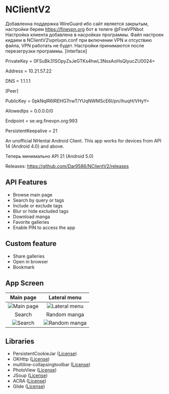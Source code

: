 # NClientV2

Добавленна поддержка WireGuard ибо сайт является закрытым, настройки берем https://finevpn.org бот в телеге @FineVPNbot
Настройка клиента добавлена в насройках программы. Файл настроек кидаем в NClientV2\vpn\vpn.conf
при включении VPN и отсуствию файла, VPN работать не будет. Настройки принимаются после перезегрузки программы.
[Interface]

PrivateKey = 0FSuBk31SOpyZsJeGTKs4hwL3NssAoHsQlyucZU0024=

Address = 10.21.57.22

DNS = 1.1.1.1

[Peer]

PublicKey = 0pkNqlR6IREHG7nwT/YUqNWMScE6l/pn/ihuqH/VHyY=

AllowedIps = 0.0.0.0/0

Endpoint = se.wg.finevpn.org:993

PersistentKeepalive = 21


An unofficial NHentai Android Client.
This app  works for devices from API 14 (Android 4.0) and above.

Теперь минимально API 21 (Android 5.0)

Releases: <https://github.com/Dar9586/NClientV2/releases>

## API Features

- Browse main page
- Search by query or tags
- Include or exclude tags
- Blur or hide excluded tags
- Download manga
- Favorite galleries
- Enable PIN to access the app

## Custom feature

- Share galleries
- Open in browser
- Bookmark

## App Screen

Main page|Lateral menu
:-:|:-:
![Main page](https://raw.githubusercontent.com/Dar9586/NClientV2/master/fastlane/metadata/android/en-US/images/phoneScreenshots/img1.jpg)|![Lateral menu](https://media.discordapp.net/attachments/608725424092086280/720369411030253578/Screenshot_20200610-230229_NClientV2.jpg?width=360&height=658)
Search|Random manga
![Search](https://media.discordapp.net/attachments/608725424092086280/720369411030253578/Screenshot_20200610-230229_NClientV2.jpg?width=360&height=658)|![Random manga](https://raw.githubusercontent.com/Dar9586/NClientV2/master/fastlane/metadata/android/en-US/images/phoneScreenshots/img4.jpg)

## Libraries

- PersistentCookieJar ([License](https://github.com/franmontiel/PersistentCookieJar/blob/master/LICENSE.txt))
- OKHttp ([License](https://github.com/square/okhttp/blob/master/LICENSE.txt))
- multiline-collapsingtoolbar ([License](https://github.com/opacapp/multiline-collapsingtoolbar/blob/master/LICENSE))
- PhotoView ([License](https://github.com/chrisbanes/PhotoView/blob/master/LICENSE))
- JSoup ([License](https://github.com/jhy/jsoup/blob/master/LICENSE))
- ACRA ([License](https://github.com/ACRA/acra/blob/master/LICENSE))
- Glide ([License](https://github.com/bumptech/glide/blob/master/LICENSE))
